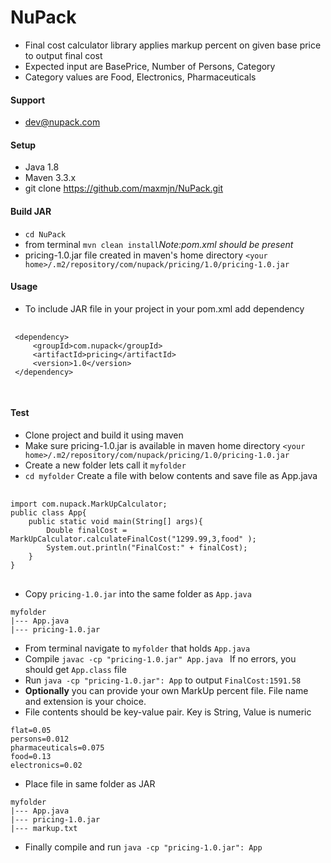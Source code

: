 # NuPack
- Final cost calculator library applies markup percent on given base price to output final cost
- Expected input are BasePrice, Number of Persons, Category
- Category values are Food, Electronics, Pharmaceuticals

#### Support
- dev@nupack.com

#### Setup

 - Java 1.8
 - Maven 3.3.x
 - git clone https://github.com/maxmjn/NuPack.git

#### Build JAR
 - ```cd NuPack``` 
 - from terminal ```mvn clean install```<i>Note:pom.xml should be present</i>
 - pricing-1.0.jar file created in maven's home directory
 ```<your home>/.m2/repository/com/nupack/pricing/1.0/pricing-1.0.jar```

#### Usage
 - To include JAR file in your project in your pom.xml add dependency
 <pre>
 <code>
 &lt;dependency&gt;
     &lt;groupId&gt;com.nupack&lt;/groupId&gt;
     &lt;artifactId&gt;pricing&lt;/artifactId&gt;
     &lt;version&gt;1.0&lt;/version&gt;
 &lt;/dependency&gt;
 </code>
 </pre>

#### Test
 - Clone project and build it using maven
 - Make sure pricing-1.0.jar is available in maven home directory
  ```<your home>/.m2/repository/com/nupack/pricing/1.0/pricing-1.0.jar```
 - Create a new folder lets call it ```myfolder```
 - ```cd myfolder``` Create a file with below contents and save file as App.java
 <pre>
 <code>
import com.nupack.MarkUpCalculator;
public class App{
    public static void main(String[] args){
        Double finalCost = MarkUpCalculator.calculateFinalCost("1299.99,3,food" );
        System.out.println("FinalCost:" + finalCost);
    }
}
</code>
</pre>

- Copy ```pricing-1.0.jar``` into the same folder as ```App.java```
```
myfolder
|--- App.java
|--- pricing-1.0.jar

```
- From terminal navigate to ```myfolder``` that holds ```App.java```
- Compile ```javac -cp "pricing-1.0.jar" App.java ``` If no errors, you should get ```App.class``` file
- Run ```java -cp "pricing-1.0.jar": App``` to output ```FinalCost:1591.58```
- <strong>Optionally</strong> you can provide your own MarkUp percent file. File name and extension is your choice.
- File contents should be key-value pair. Key is String, Value is numeric
```
flat=0.05
persons=0.012
pharmaceuticals=0.075
food=0.13
electronics=0.02
```
- Place file in same folder as JAR
```
myfolder
|--- App.java
|--- pricing-1.0.jar
|--- markup.txt

```
- Finally compile and run ```java -cp "pricing-1.0.jar": App``` 
